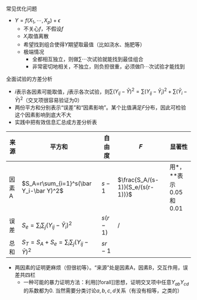 常见优化问题
- $Y=f(X_1,\cdots, X_p)+\epsilon$
  - 不关心$f$，不假设$f$
  - $X_i$取值离散
  - 希望找到组合使得$Y$期望取最值（比如浇水、施肥等）
  - 极端情况
    - 全都相互独立，则做$\sum \cdots$次试验就能找到最佳组合
    - 非常密切地相关，不独立，则负担很重，必须做$\prod \cdots$次试验才能找到

全面试验的方差分析
- $i$表示各因素可能取值，$j$表示各次试验，则$\sum (Y_{ij}-\bar Y)^2 = \sum (Y_{ij}-\bar Y_i)^2+\sum (\bar Y_i-\bar Y)^2$（交叉项很容易验证为0）
- 两份平方和分别表示“误差”和“因素影响”。某个比值满足$F$分布，因此可检验这个因素影响到底大不大
- 实践中把有效信息汇总成方差分析表

|来源|平方和|自由度|$F$|显著性
|-|-|-|-|-
|因素A|$S_A=r\sum_{i=1}^s(\bar Y_i-\bar Y)^2$|$s-1$|$\frac{S_A/(s-1)}{S_e/(s(r-1))}$|用*，**表示0.05和0.01
|误差|$S_e = \sum_i\sum_j(Y_{ij}-\bar Y_i)^2$|$s(r-1)$|/|
|总和|$S_T=S_A+S_e=\sum_i\sum_j(Y_{ij}-\bar Y)^2$|$sr-1$
- 两因素的证明更麻烦（但很初等）。“来源”处是因素A，因素B，交互作用，误差共四栏
  - 一种可能的暴力证明方法：利用[[forall]]思想，证明交叉项中任意$Y_{ab}Y_{cd}$的系数都为0. 当然需要分类讨论$a,b,c,d$关系（有没有相等，之类的）